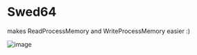 # Swed64
makes ReadProcessMemory and WriteProcessMemory easier :)


![image](https://user-images.githubusercontent.com/44749604/209404940-3127fef4-568d-40df-8df0-ee2430e05782.png)
